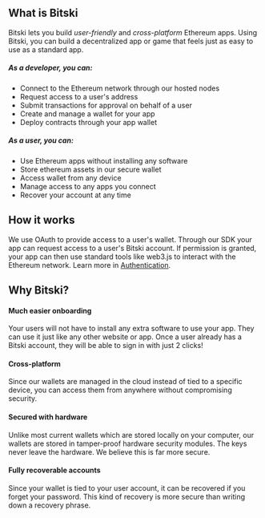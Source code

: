 ## What is Bitski

Bitski lets you build *user-friendly* and *cross-platform* Ethereum apps. Using Bitski, you can build a decentralized app or game that feels just as easy to use as a standard app.

##### As a developer, you can:
- Connect to the Ethereum network through our hosted nodes
- Request access to a user's address
- Submit transactions for approval on behalf of a user
- Create and manage a wallet for your app
- Deploy contracts through your app wallet

##### As a user, you can:
- Use Ethereum apps without installing any software
- Store ethereum assets in our secure wallet
- Access wallet from any device
- Manage access to any apps you connect
- Recover your account at any time

## How it works

We use OAuth to provide access to a user's wallet. Through our SDK your app can request access to a user's Bitski account. If permission is granted, your app can then use standard tools like web3.js to interact with the Ethereum network. Learn more in [Authentication](oauth.md).

## Why Bitski?

#### Much easier onboarding

Your users will not have to install any extra software to use your app. They can use it just like any other website or app. Once a user already has a Bitski account, they will be able to sign in with just 2 clicks!

#### Cross-platform

Since our wallets are managed in the cloud instead of tied to a specific device, you can access them from anywhere without compromising security.

#### Secured with hardware

Unlike most current wallets which are stored locally on your computer, our wallets are stored in tamper-proof hardware security modules. The keys never leave the hardware. We believe this is far more secure.

#### Fully recoverable accounts

Since your wallet is tied to your user account, it can be recovered if you forget your password. This kind of recovery is more secure than writing down a recovery phrase.
